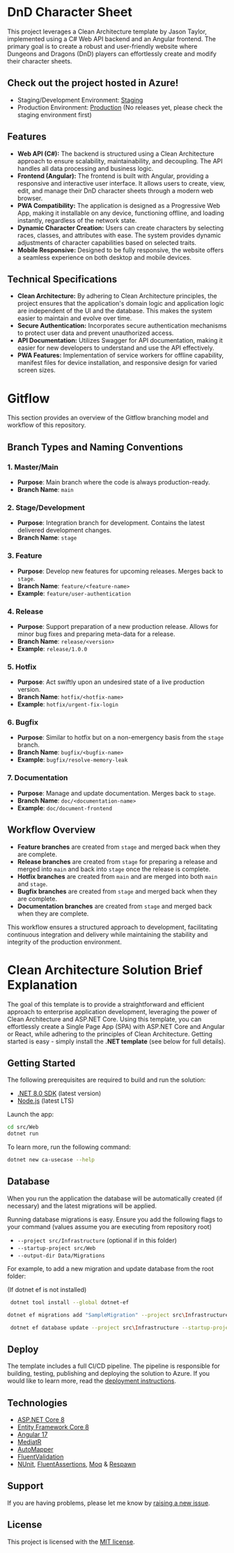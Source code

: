 # DnD Character Sheet

This project leverages a Clean Architecture template by Jason Taylor, implemented using a C# Web API backend and an Angular frontend. The primary goal is to create a robust and user-friendly website where Dungeons and Dragons (DnD) players can effortlessly create and modify their character sheets.

## Check out the project hosted in Azure!
- Staging/Development Environment: [Staging](https://as-dndcharactersheet-djhqmu2eezdyg-f1.azurewebsites.net/)
- Production Environment: [Production](https://as-dndcharactersheet-akrcmpsbcq7ay-f1.azurewebsites.net/ ) (No releases yet, please check the staging environment first)

## Features
- **Web API (C#):** The backend is structured using a Clean Architecture approach to ensure scalability, maintainability, and decoupling. The API handles all data processing and business logic.
- **Frontend (Angular):** The frontend is built with Angular, providing a responsive and interactive user interface. It allows users to create, view, edit, and manage their DnD character sheets through a modern web browser.
- **PWA Compatibility:** The application is designed as a Progressive Web App, making it installable on any device, functioning offline, and loading instantly, regardless of the network state.
- **Dynamic Character Creation:** Users can create characters by selecting races, classes, and attributes with ease. The system provides dynamic adjustments of character capabilities based on selected traits.
- **Mobile Responsive:** Designed to be fully responsive, the website offers a seamless experience on both desktop and mobile devices.

## Technical Specifications
- **Clean Architecture:** By adhering to Clean Architecture principles, the project ensures that the application's domain logic and application logic are independent of the UI and the database. This makes the system easier to maintain and evolve over time.
- **Secure Authentication:** Incorporates secure authentication mechanisms to protect user data and prevent unauthorized access.
- **API Documentation:** Utilizes Swagger for API documentation, making it easier for new developers to understand and use the API effectively.
- **PWA Features:** Implementation of service workers for offline capability, manifest files for device installation, and responsive design for varied screen sizes.

# Gitflow

This section provides an overview of the Gitflow branching model and workflow of this repository.

## Branch Types and Naming Conventions

### 1. Master/Main
- **Purpose**: Main branch where the code is always production-ready.
- **Branch Name**: `main`

### 2. Stage/Development
- **Purpose**: Integration branch for development. Contains the latest delivered development changes.
- **Branch Name**: `stage`

### 3. Feature
- **Purpose**: Develop new features for upcoming releases. Merges back to `stage`.
- **Branch Name**: `feature/<feature-name>`
- **Example**: `feature/user-authentication`

### 4. Release
- **Purpose**: Support preparation of a new production release. Allows for minor bug fixes and preparing meta-data for a release.
- **Branch Name**: `release/<version>`
- **Example**: `release/1.0.0`

### 5. Hotfix
- **Purpose**: Act swiftly upon an undesired state of a live production version.
- **Branch Name**: `hotfix/<hotfix-name>`
- **Example**: `hotfix/urgent-fix-login`

### 6. Bugfix
- **Purpose**: Similar to hotfix but on a non-emergency basis from the `stage` branch.
- **Branch Name**: `bugfix/<bugfix-name>`
- **Example**: `bugfix/resolve-memory-leak`

### 7. Documentation
- **Purpose**: Manage and update documentation. Merges back to `stage`.
- **Branch Name**: `doc/<documentation-name>`
- **Example**: `doc/document-frontend`

## Workflow Overview
- **Feature branches** are created from `stage` and merged back when they are complete.
- **Release branches** are created from `stage` for preparing a release and merged into `main` and back into `stage` once the release is complete.
- **Hotfix branches** are created from `main` and are merged into both `main` and `stage`.
- **Bugfix branches** are created from `stage` and merged back when they are complete.
- **Documentation branches** are created from `stage` and merged back when they are complete.

This workflow ensures a structured approach to development, facilitating continuous integration and delivery while maintaining the stability and integrity of the production environment.

# Clean Architecture Solution Brief Explanation

The goal of this template is to provide a straightforward and efficient approach to enterprise application development, leveraging the power of Clean Architecture and ASP.NET Core. Using this template, you can effortlessly create a Single Page App (SPA) with ASP.NET Core and Angular or React, while adhering to the principles of Clean Architecture. Getting started is easy - simply install the **.NET template** (see below for full details).


## Getting Started

The following prerequisites are required to build and run the solution:

- [.NET 8.0 SDK](https://dotnet.microsoft.com/download/dotnet/8.0) (latest version)
- [Node.js](https://nodejs.org/) (latest LTS)

Launch the app:
```bash
cd src/Web
dotnet run
```

To learn more, run the following command:
```bash
dotnet new ca-usecase --help
```

## Database

When you run the application the database will be automatically created (if necessary) and the latest migrations will be applied.

Running database migrations is easy. Ensure you add the following flags to your command (values assume you are executing from repository root)

* `--project src/Infrastructure` (optional if in this folder)
* `--startup-project src/Web`
* `--output-dir Data/Migrations`

For example, to add a new migration and update database from the root folder:

(If dotnet ef is not installed)

```bash
 dotnet tool install --global dotnet-ef
```

```bash
dotnet ef migrations add "SampleMigration" --project src\Infrastructure --startup-project src\Web --output-dir Data\Migrations
```

```bash
 dotnet ef database update --project src\Infrastructure --startup-project src\Web
```

## Deploy

The template includes a full CI/CD pipeline. The pipeline is responsible for building, testing, publishing and deploying the solution to Azure. If you would like to learn more, read the [deployment instructions](https://github.com/jasontaylordev/CleanArchitecture/wiki/Deployment).

## Technologies

* [ASP.NET Core 8](https://docs.microsoft.com/en-us/aspnet/core/introduction-to-aspnet-core)
* [Entity Framework Core 8](https://docs.microsoft.com/en-us/ef/core/)
* [Angular 17](https://angular.io/)
* [MediatR](https://github.com/jbogard/MediatR)
* [AutoMapper](https://automapper.org/)
* [FluentValidation](https://fluentvalidation.net/)
* [NUnit](https://nunit.org/), [FluentAssertions](https://fluentassertions.com/), [Moq](https://github.com/moq) & [Respawn](https://github.com/jbogard/Respawn)

## Support

If you are having problems, please let me know by [raising a new issue](https://github.com/zetTtai/DnDCharacterSheet/issues/new/choose).

## License

This project is licensed with the [MIT license](LICENSE).
